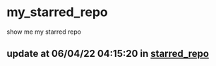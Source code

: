 # my_starred_repo
show me my starred repo

update at 06/04/22 04:15:20 in [starred_repo](./index.html)
---

